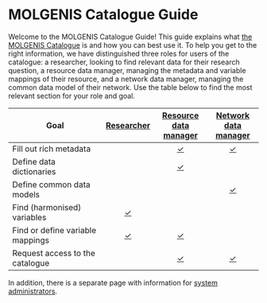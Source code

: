 # MOLGENIS Catalogue Guide

Welcome to the MOLGENIS Catalogue Guide!
This guide explains what [the MOLGENIS Catalogue](https://data-catalogue.molgeniscloud.org/)
is and how you can best use it.
To help you get to the right information, we have distinguished three roles for users of the catalogue:
a researcher, looking to find relevant data for their research question,
a resource data manager, managing the metadata and variable mappings of their resource,
and a network data manager, managing the common data model of their network.
Use the table below to find the most relevant section for your role and goal.

| Goal                             |            [Researcher](cat_researcher.md)             |               [Resource <br/> data manager](cat_data-manager.md)               |    [Network <br/> data manager](cat_data-manager.md)    |
|----------------------------------|:------------------------------------------------------:|:------------------------------------------------------------------------------:|:-------------------------------------------------------:|
| Fill out rich metadata           |                                                        |             [&check;](cat_data-manager.md#fill-out-rich-metadata)              |  [&check;](cat_data-manager.md#fill-out-rich-metadata)  |
| Define data dictionaries         |                                                        | [&check;](cat_data-manager.md#define-data-dictionaries-and-common-data-models) |                                                         |
| Define common data models        |                                                        |                                                                                | [&check;](cat_data-manager.md#define-variable-metadata) |
| Find (harmonised) variables      |              [&check;](cat_researcher.md)              |                                                                                |                                                         |
| Find or define variable mappings | [&check;](cat_researcher.md#see-harmonisation-details) |              [&check;](cat_data-manager.md#define-harmonisations)              |                                                         |
| Request access to the catalogue  |                                                        |                 [&check;](cat_data-manager.md#request-access)                  |      [&check;](cat_data-manager.md#request-access)      |

In addition, there is a separate page with information for [system administrators](cat_admin.md).
